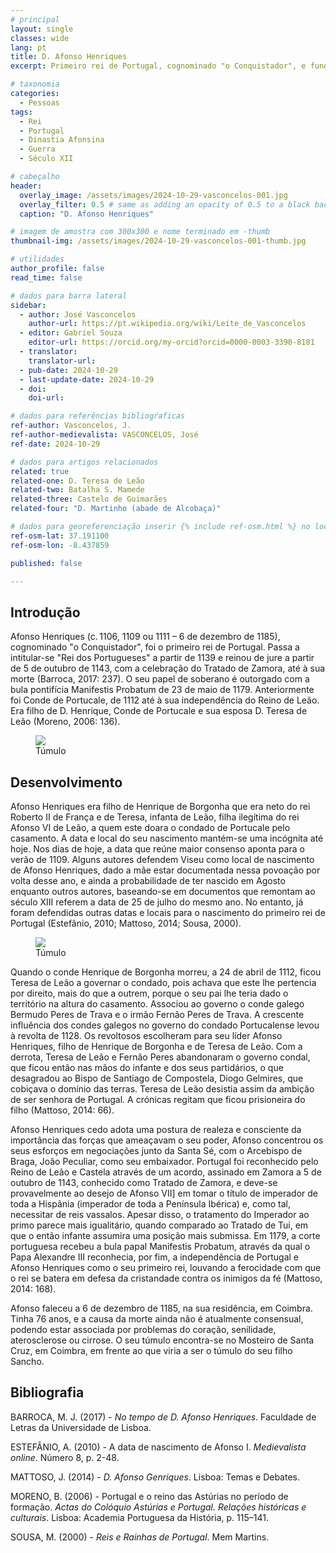 ```yaml
---
# principal
layout: single
classes: wide
lang: pt
title: D. Afonso Henriques
excerpt: Primeiro rei de Portugal, cognominado "o Conquistador", e fundador da dinastia afonsina.

# taxonomia
categories:
  - Pessoas
tags:
  - Rei
  - Portugal
  - Dinastia Afonsina
  - Guerra
  - Século XII

# cabeçalho
header:
  overlay_image: /assets/images/2024-10-29-vasconcelos-001.jpg
  overlay_filter: 0.5 # same as adding an opacity of 0.5 to a black background
  caption: "D. Afonso Henriques"

# imagem de amostra com 300x300 e nome terminado em -thumb
thumbnail-img: /assets/images/2024-10-29-vasconcelos-001-thumb.jpg

# utilidades
author_profile: false
read_time: false

# dados para barra lateral
sidebar:
  - author: José Vasconcelos
    author-url: https://pt.wikipedia.org/wiki/Leite_de_Vasconcelos
  - editor: Gabriel Souza
    editor-url: https://orcid.org/my-orcid?orcid=0000-0003-3390-8181
  - translator: 
    translator-url:
  - pub-date: 2024-10-29
  - last-update-date: 2024-10-29
  - doi: 
    doi-url:

# dados para referências bibliogŕaficas
ref-author: Vasconcelos, J.
ref-author-medievalista: VASCONCELOS, José
ref-date: 2024-10-29

# dados para artigos relacionados
related: true
related-one: D. Teresa de Leão 
related-two: Batalha S. Mamede
related-three: Castelo de Guimarães
related-four: "D. Martinho (abade de Alcobaça)"

# dados para georeferenciação inserir {% include ref-osm.html %} no local onde é para surgir mapa
ref-osm-lat: 37.191100
ref-osm-lon: -8.437859

published: false

---
```


## Introdução
Afonso Henriques (c. 1106, 1109 ou 1111 – 6 de dezembro de 1185), cognominado "o Conquistador", foi o primeiro rei de Portugal. Passa a intitular-se "Rei dos Portugueses" a partir de 1139 e reinou de jure a partir de 5 de outubro de 1143, com a celebração do Tratado de Zamora, até à sua morte (Barroca, 2017: 237). O seu papel de soberano é outorgado com a bula pontifícia Manifestis Probatum de 23 de maio de 1179. Anteriormente foi Conde de Portucale, de 1112 até à sua independência do Reino de Leão. Era filho de D. Henrique, Conde de Portucale e sua esposa D. Teresa de Leão (Moreno, 2006: 136).

<figure>
    <a href="/assets/images/2024-10-29-vasconcelos-001.jpg"><img src="/assets/images/2024-10-29-vasconcelos-001.jpg"></a>
    <figcaption>Túmulo</figcaption>        
</figure>

## Desenvolvimento
Afonso Henriques era filho de Henrique de Borgonha que era neto do rei Roberto II de França e de Teresa, infanta de Leão, filha ilegítima do rei Afonso VI de Leão, a quem este doara o condado de Portucale pelo casamento. A data e local do seu nascimento mantém-se uma incógnita até hoje.
Nos dias de hoje, a data que reúne maior consenso aponta para o verão de 1109. Alguns autores defendem Viseu como local de nascimento de Afonso Henriques, dado a mãe estar documentada nessa povoação por volta desse ano, e ainda a probabilidade de ter nascido em Agosto enquanto outros autores, baseando-se em documentos que remontam ao século XIII referem a data de 25 de julho do mesmo ano. No entanto, já foram defendidas outras datas e locais para o nascimento do primeiro rei de Portugal (Estefânio, 2010; Mattoso, 2014; Sousa, 2000).

<figure>
    <a href="/assets/images/2024-10-29-vasconcelos-002.jpg"><img src="/assets/images/2024-10-29-vasconcelos-002.jpg"></a>
    <figcaption>Túmulo</figcaption>        
</figure>

Quando o conde Henrique de Borgonha morreu, a 24 de abril de 1112, ficou Teresa de Leão a governar o condado, pois achava que este lhe pertencia por direito, mais do que a outrem, porque o seu pai lhe teria dado o território na altura do casamento. Associou ao governo o conde galego Bermudo Peres de Trava e o irmão Fernão Peres de Trava. A crescente influência dos condes galegos no governo do condado Portucalense levou à revolta de 1128. Os revoltosos escolheram para seu líder Afonso Henriques, filho de Henrique de Borgonha e de Teresa de Leão. Com a derrota, Teresa de Leão e Fernão Peres abandonaram o governo condal, que ficou então nas mãos do infante e dos seus partidários, o que desagradou ao Bispo de Santiago de Compostela, Diogo Gelmires, que cobiçava o domínio das terras. Teresa de Leão desistia assim da ambição de ser senhora de Portugal. A crónicas regitam que ficou prisioneira do filho (Mattoso, 2014: 66).

Afonso Henriques cedo adota uma postura de realeza e consciente da importância das forças que ameaçavam o seu poder, Afonso concentrou os seus esforços em negociações junto da Santa Sé, com o Arcebispo de Braga, João Peculiar, como seu embaixador. Portugal foi reconhecido pelo Reino de Leão e Castela através de um acordo, assinado em Zamora a 5 de outubro de 1143, conhecido como Tratado de Zamora, e deve-se provavelmente ao desejo de Afonso VII] em tomar o título de imperador de toda a Hispânia (imperador de toda a Península Ibérica) e, como tal, necessitar de reis vassalos. Apesar disso, o tratamento do Imperador ao primo parece mais igualitário, quando comparado ao Tratado de Tui, em que o então infante assumira uma posição mais submissa. Em 1179, a corte portuguesa recebeu a bula papal Manifestis Probatum, através da qual o Papa Alexandre III reconhecia, por fim, a independência de Portugal e Afonso Henriques como o seu primeiro rei, louvando a ferocidade com que o rei se batera em defesa da cristandade contra os inimigos da fé (Mattoso, 2014: 168).

Afonso faleceu a 6 de dezembro de 1185, na sua residência, em Coimbra. Tinha 76 anos, e a causa da morte ainda não é atualmente consensual, podendo estar associada por problemas do coração, senilidade, aterosclerose ou cirrose. O seu túmulo encontra-se no Mosteiro de Santa Cruz, em Coimbra, em frente ao que viria a ser o túmulo do seu filho Sancho.

## Bibliografia
BARROCA, M. J. (2017) - *No tempo de D. Afonso Henriques*. Faculdade de Letras da Universidade de Lisboa. 

ESTEFÂNIO, A. (2010) - A data de nascimento de Afonso I. *Medievalista online*. Número 8, p. 2-48.  

MATTOSO, J. (2014) - *D. Afonso Genriques*. Lisboa: Temas e Debates.

MORENO, B. (2006) - Portugal e o reino das Astúrias no período de formação. *Actas do Colóquio Astúrias e Portugal. Relações históricas e culturais*. Lisboa: Academia Portuguesa da História, p. 115–141. 

SOUSA, M. (2000) - *Reis e Rainhas de Portugal*. Mem Martins. 

